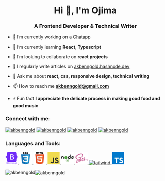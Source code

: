 <h1 align="center">Hi 👋, I'm Ojima</h1>
<h3 align="center">A Frontend Developer & Technical Writer</h3>


- 🔭 I’m currently working on a [Chatapp](https://github.com/akbenngold/chat-app)

- 🌱 I’m currently learning **React**, **Typescript**

- 👯 I’m looking to collaborate on **react projects**

<!-- - 👨‍💻 All of my projects are available at [akbenngold.netlify.app](akbenngold.netlify.app) -->

- 📝 I regularly write articles on [akbenngold.hashnode.dev](akbenngold.hashnode.dev)

- 💬 Ask me about **react, css, responsive design, technical writing**

- 📫 How to reach me **akbenngold@gmail.com**

<!-- - 📄 Know about my experiences [https://docs.google.com/document/d/1pMBVIQdwQx9ceJW60NsyfxhDi1q5dTjj/edit?usp=drivesdk&ouid=117875541777026127389&rtpof=true&sd=true](https://docs.google.com/document/d/1pMBVIQdwQx9ceJW60NsyfxhDi1q5dTjj/edit?usp=drivesdk&ouid=117875541777026127389&rtpof=true&sd=true) -->

- ⚡ Fun fact **I appreciate the delicate process in making good food and good music**

<h3 align="left">Connect with me:</h3>
<p align="left">
<a href="https://twitter.com/akbenngold" target="blank"><img align="center" src="https://raw.githubusercontent.com/rahuldkjain/github-profile-readme-generator/master/src/images/icons/Social/twitter.svg" alt="akbenngold" height="30" width="40" /></a>
<a href="https://linkedin.com/in/akbenngold" target="blank"><img align="center" src="https://raw.githubusercontent.com/rahuldkjain/github-profile-readme-generator/master/src/images/icons/Social/linked-in-alt.svg" alt="akbenngold" height="30" width="40" /></a>
<a href="https://instagram.com/akbenngold" target="blank"><img align="center" src="https://raw.githubusercontent.com/rahuldkjain/github-profile-readme-generator/master/src/images/icons/Social/instagram.svg" alt="akbenngold" height="30" width="40" /></a>
<a href="https://hashnode.com/akbenngold" target="blank"><img align="center" src="https://raw.githubusercontent.com/rahuldkjain/github-profile-readme-generator/master/src/images/icons/Social/hashnode.svg" alt="akbenngold" height="30" width="40" /></a>
</p>

<h3 align="left">Languages and Tools:</h3>
<p align="left"> <a href="https://getbootstrap.com" target="_blank" rel="noreferrer"> <img src="https://raw.githubusercontent.com/devicons/devicon/master/icons/bootstrap/bootstrap-plain-wordmark.svg" alt="bootstrap" width="40" height="40"/> </a> <a href="https://www.w3schools.com/css/" target="_blank" rel="noreferrer"> <img src="https://raw.githubusercontent.com/devicons/devicon/master/icons/css3/css3-original-wordmark.svg" alt="css3" width="40" height="40"/> </a> <a href="https://www.w3.org/html/" target="_blank" rel="noreferrer"> <img src="https://raw.githubusercontent.com/devicons/devicon/master/icons/html5/html5-original-wordmark.svg" alt="html5" width="40" height="40"/> </a> <a href="https://developer.mozilla.org/en-US/docs/Web/JavaScript" target="_blank" rel="noreferrer"> <img src="https://raw.githubusercontent.com/devicons/devicon/master/icons/javascript/javascript-original.svg" alt="javascript" width="40" height="40"/> </a> <a href="https://nodejs.org" target="_blank" rel="noreferrer"> <img src="https://raw.githubusercontent.com/devicons/devicon/master/icons/nodejs/nodejs-original-wordmark.svg" alt="nodejs" width="40" height="40"/> </a> <a href="https://sass-lang.com" target="_blank" rel="noreferrer"> <img src="https://raw.githubusercontent.com/devicons/devicon/master/icons/sass/sass-original.svg" alt="sass" width="40" height="40"/> </a> <a href="https://tailwindcss.com/" target="_blank" rel="noreferrer"> <img src="https://www.vectorlogo.zone/logos/tailwindcss/tailwindcss-icon.svg" alt="tailwind" width="40" height="40"/> </a> <a href="https://www.typescriptlang.org/" target="_blank" rel="noreferrer"> <img src="https://raw.githubusercontent.com/devicons/devicon/master/icons/typescript/typescript-original.svg" alt="typescript" width="40" height="40"/> </a> </p>

<p><img align="left" src="https://github-readme-stats.vercel.app/api/top-langs?username=akbenngold&show_icons=true&locale=en&layout=compact" alt="akbenngold" /></p>

<p><img align="center" src="https://github-readme-streak-stats.herokuapp.com/?user=akbenngold&" alt="akbenngold" /></p>
